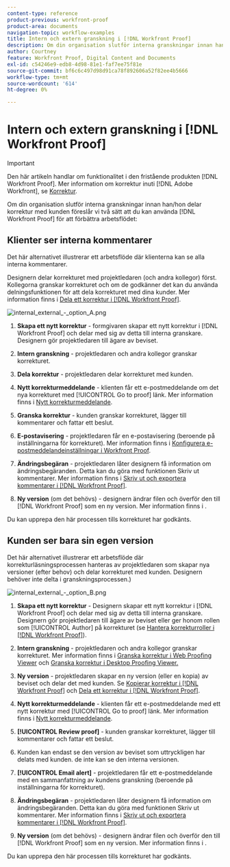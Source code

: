 ```yaml
---
content-type: reference
product-previous: workfront-proof
product-area: documents
navigation-topic: workflow-examples
title: Intern och extern granskning i [!DNL Workfront Proof]
description: Om din organisation slutför interna granskningar innan han/hon delar korrektur med kunden föreslår vi två sätt att du kan använda [!DNL Workfront Proof] för att förbättra arbetsflödet - REDIGERA MIG.
author: Courtney
feature: Workfront Proof, Digital Content and Documents
exl-id: c54246e9-edb8-4d98-81e1-faf7ee75f81e
source-git-commit: bf6c6c497d98d91ca78f892606a52f82ee4b5666
workflow-type: tm+mt
source-wordcount: '614'
ht-degree: 0%

---
```


# Intern och extern granskning i [!DNL Workfront Proof]

>[!IMPORTANT]
>
>Den här artikeln handlar om funktionalitet i den fristående produkten [!DNL Workfront Proof]. Mer information om korrektur inuti [!DNL Adobe Workfront], se [Korrektur](../../../review-and-approve-work/proofing/proofing.md).

Om din organisation slutför interna granskningar innan han/hon delar korrektur med kunden föreslår vi två sätt att du kan använda [!DNL Workfront Proof] för att förbättra arbetsflödet:

## Klienter ser interna kommentarer

Det här alternativet illustrerar ett arbetsflöde där klienterna kan se alla interna kommentarer.

Designern delar korrekturet med projektledaren (och andra kollegor) först. Kollegorna granskar korrekturet och om de godkänner det kan du använda delningsfunktionen för att dela korrekturet med dina kunder. Mer information finns i [Dela ett korrektur i [!DNL Workfront Proof]](../../../workfront-proof/wp-work-proofsfiles/share-proofs-and-files/share-proof.md).

![internal_external_-_option_A.png](assets/internal-external---option-a-350x86.png)

1. **Skapa ett nytt korrektur** - formgivaren skapar ett nytt korrektur i [!DNL Workfront Proof] och delar med sig av detta till interna granskare. Designern gör projektledaren till ägare av beviset.
1. **Intern granskning** - projektledaren och andra kollegor granskar korrekturet.
1. **Dela korrektur** - projektledaren delar korrekturet med kunden.
1. **Nytt korrekturmeddelande** - klienten får ett e-postmeddelande om det nya korrekturet med [!UICONTROL Go to proof] länk. Mer information finns i [Nytt korrekturmeddelande](../../../workfront-proof/wp-emailsntfctns/proof-notifications-and-reminders/new-proof-email.md).

1. **Granska korrektur** - kunden granskar korrekturet, lägger till kommentarer och fattar ett beslut.
1. **E-postavisering** - projektledaren får en e-postavisering (beroende på inställningarna för korrekturet). Mer information finns i [Konfigurera e-postmeddelandeinställningar i Workfront Proof](../../../workfront-proof/wp-emailsntfctns/email-alerts/config-email-notification-settings-wp.md).

1. **Ändringsbegäran** - projektledaren låter designern få information om ändringsbegäranden. Detta kan du göra med funktionen Skriv ut kommentarer. Mer information finns i [Skriv ut och exportera kommentarer i [!DNL Workfront Proof]](../../../workfront-proof/wp-work-proofsfiles/organize-your-work/print-and-export-comments.md).

1. **Ny version** (om det behövs) - designern ändrar filen och överför den till [!DNL Workfront Proof] som en ny version. Mer information finns i .

Du kan upprepa den här processen tills korrekturet har godkänts.

## Kunden ser bara sin egen version

Det här alternativet illustrerar ett arbetsflöde där korrekturläsningsprocessen hanteras av projektledaren som skapar nya versioner (efter behov) och delar korrekturet med kunden. Designern behöver inte delta i granskningsprocessen.)

![internal_external_-_option_B.png](assets/internal-external---option-b-350x86.png)

1. **Skapa ett nytt korrektur** - Designern skapar ett nytt korrektur i [!DNL Workfront Proof] och delar med sig av detta till interna granskare. Designern gör projektledaren till ägare av beviset eller ger honom rollen som [!UICONTROL Author] på korrekturet (se [Hantera korrekturroller i [!DNL Workfront Proof]](../../../workfront-proof/wp-work-proofsfiles/share-proofs-and-files/manage-proof-roles.md)).

1. **Intern granskning** - projektledaren och andra kollegor granskar korrekturet. Mer information finns i [Granska korrektur i Web Proofing Viewer](https://support.workfront.com/hc/en-us/sections/115000275214-Reviewing-Proofs-in-the-Web-Proofing-Viewer) och [Granska korrektur i Desktop Proofing Viewer.](https://support.workfront.com/hc/en-us/sections/360000686434-Reviewing-Proofs-in-the-Desktop-Proofing-Viewer)

1. **Ny version** - projektledaren skapar en ny version (eller en kopia) av beviset och delar det med kunden. Se [Kopierar korrektur i [!DNL Workfront Proof]](../../../workfront-proof/wp-work-proofsfiles/create-proofs-and-files/copy-proofs.md) och [Dela ett korrektur i [!DNL Workfront Proof]](../../../workfront-proof/wp-work-proofsfiles/share-proofs-and-files/share-proof.md).

1. **Nytt korrekturmeddelande** - klienten får ett e-postmeddelande med ett nytt korrektur med [!UICONTROL Go to proof] länk. Mer information finns i [Nytt korrekturmeddelande](../../../workfront-proof/wp-emailsntfctns/proof-notifications-and-reminders/new-proof-email.md).

1. **[!UICONTROL Review proof]** - kunden granskar korrekturet, lägger till kommentarer och fattar ett beslut.
1. Kunden kan endast se den version av beviset som uttryckligen har delats med kunden. de inte kan se den interna versionen.
1. **[!UICONTROL Email alert]** - projektledaren får ett e-postmeddelande med en sammanfattning av kundens granskning (beroende på inställningarna för korrekturet).
1. **Ändringsbegäran** - projektledaren låter designern få information om ändringsbegäranden. Detta kan du göra med funktionen Skriv ut kommentarer. Mer information finns i [Skriv ut och exportera kommentarer i [!DNL Workfront Proof]](../../../workfront-proof/wp-work-proofsfiles/organize-your-work/print-and-export-comments.md).

1. **Ny version** (om det behövs) - designern ändrar filen och överför den till [!DNL Workfront Proof] som en ny version. Mer information finns i .

Du kan upprepa den här processen tills korrekturet har godkänts.
